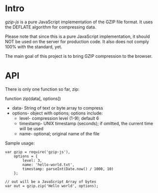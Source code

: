 Intro
=====

*gzip-js* is a pure JavaScript implementation of the GZIP file format. It uses the DEFLATE algorithm for compressing data.

Please note that since this is a pure JavaScript implementation, it should NOT be used on the server for production code. It also does not comply 100% with the standard, yet.

The main goal of this project is to bring GZIP compression to the browser.

API
===

There is only one function so far, zip:

function zip(data[, options])
 
* data- String of text or byte array to compress
* options- object with options; options include:
  * level- compression level (1-9); default 6
  * timestamp- UNIX timestamp (seconds); if omitted, the current time will be used
  * name- optional; original name of the file

Sample usage:

    var gzip = require('gzip-js'),
		options = {
			level: 3,
			name: 'hello-world.txt',
			timestamp: parseInt(Date.now() / 1000, 10)
		};

	// out will be a JavaScript Array of bytes
	var out = gzip.zip('Hello world', options);
